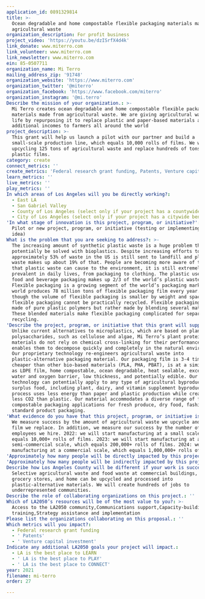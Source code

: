```yaml
---
application_id: 0891329814
title: >-
  Ocean degradable and home compostable flexible packaging materials made from
  agricultural waste
organization_description: For profit business
project_video: 'https://youtu.be/dzISrfX4d4k'
link_donate: www.miterro.com
link_volunteer: www.miterro.com
link_newsletter: www.miterro.com
ein: 85-0507711
organization_name: Mi Terro
mailing_address_zip: '91748'
organization_website: 'https://www.miterro.com'
organization_twitter: '@miterro'
organization_facebook: 'https://www.facebook.com/miterro'
organization_instagram: '@mi.terro'
Describe the mission of your organization.: >-
  Mi Terro creates ocean degradable and home compostable flexible packaging
  materials made from agricultural waste. We are giving agricultural waste a new
  life by repurposing it to replace plastic and paper-based materials and giving
  additional incomes to farmers all around the world
project_description: >-
  This grant will help us launch a pilot with our partner and build a
  small-scale production line, which equals 10,000 rolls of films. We will be
  upcycling 125 tons of agricultural waste and replace hundreds of tons of
  plastic films.
category: create
connect_metrics: ''
create_metrics: 'Federal research grant funding, Patents, Venture capital investment'
learn_metrics: ''
live_metrics: ''
play_metrics: ''
In which areas of Los Angeles will you be directly working?:
  - East LA
  - San Gabriel Valley
  - County of Los Angeles (select only if your project has a countywide benefit)
  - City of Los Angeles (select only if your project has a citywide benefit)
'In what stage of innovation is this project, program, or initiative?': >-
  Pilot or new project, program, or initiative (testing or implementing a new
  idea)
What is the problem that you are seeking to address?: >-
  The increasing amount of synthetic plastic waste is a huge problem that could
  potentially be solved with bioplastics. Despite increasing efforts to recycle,
  approximately 53% of waste in the US is still sent to landfill and plastic
  waste makes up about 19% of that. People are becoming more aware of the damage
  that plastic waste can cause to the environment, it is still extremely
  prevalent in daily lives, from packaging to clothing. The plastic used for
  food and beverage packaging makes up 2/3 of the world’s plastic waste.
  Flexible packaging is a growing segment of the world’s packaging market. The
  world produces 78 million tons of flexible packaging film every year. Even
  though the volume of flexible packaging is smaller by weight and space, most
  flexible packaging cannot be practically recycled. Flexible packaging isn’t
  made of pure plastic polymers but rather made by blending several materials.
  These blended materials make flexible packaging complicated for separation and
  recycling.
'Describe the project, program, or initiative that this grant will support to address the problem identified.': >-
  Unlike current alternatives to microplastics, which are based on plant
  polysaccharides, such as cellulose and algae, Mi Terro’s plant protein
  materials do not rely on chemical cross-linking for their performance. This
  enables them to decompose quickly and completely in the natural environment.
  Our proprietary technology re-engineers agricultural waste into
  plastic-alternative packaging material. Our packaging film is 3-4 times
  cheaper than other bio-based materials (PLA, PHA, PBAT), is at a similar price
  as LDPE film, home compostable, ocean degradable, heat sealable, excellent
  water and oxygen barrier, low thickness, and potentially edible. Our
  technology can potentially apply to any type of agricultural byproducts and
  surplus food, including plant, dairy, and vitamin supplement byproducts. Our
  process uses less energy than paper and plastic production while creating 90%
  less CO2 than plastic. Our material accommodates a diverse range of fully
  compostable packaging applications for fresh produce, dry food, fashion, and
  standard product packaging.
'What evidence do you have that this project, program, or initiative is or will be successful, and how will you define and measure success?': >-
  We measure success by the amount of agricultural waste we upcycle and plastic
  film we replace. In addition, we measure our success by the number of
  employees we hire. 2022: we will start manufacturing at a small scale, which
  equals 10,000+ rolls of films. 2023: we will start manufacturing at a
  semi-commercial scale, which equals 200,000+ rolls of films. 2024: we start
  manufacturing at a commercial scale, which equals 1,000,000+ rolls of films.
'Approximately how many people will be directly impacted by this project, program, or initiative?': '4'
'Approximately how many people will be indirectly impacted by this project, program, or initiative?': '10000'
Describe how Los Angeles County will be different if your work is successful.: >-
  Selective agricultural waste and food waste at commercial buildings, schools,
  grocery stores, and home can be upcycled and processed into
  plastic-alternative materials. We will create hundreds of jobs to
  underrepresented communities.
Describe the role of collaborating organizations on this project.: ''
Which of LA2050’s resources will be of the most value to you?: >-
  Access to the LA2050 community,Communications support,Capacity-building and
  training,Strategy assistance and implementation
Please list the organizations collaborating on this proposal.: ''
Which metrics will you impact?:
  - Federal research grant funding
  - ' Patents'
  - ' Venture capital investment'
Indicate any additional LA2050 goals your project will impact.:
  - LA is the best place to LEARN
  - ' LA is the best place to PLAY'
  - ' LA is the best place to CONNECT'
year: 2021
filename: mi-terro
order: 27

---
```


